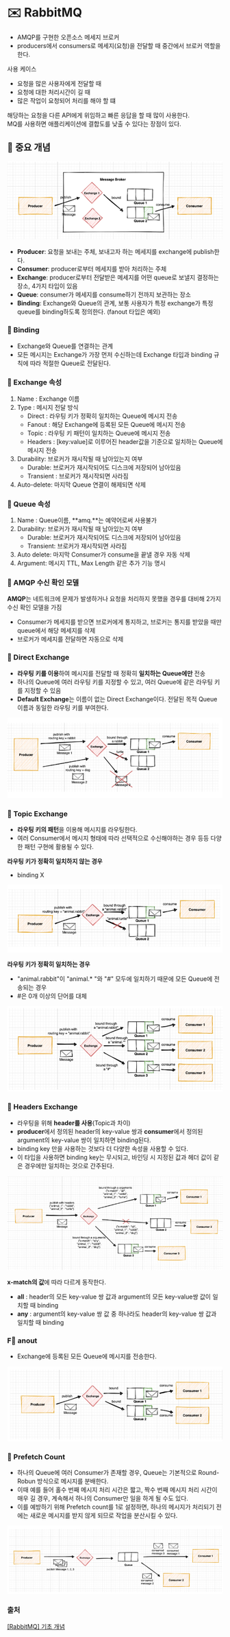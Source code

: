 # ✉️ RabbitMQ
- AMQP를 구현한 오픈소스 메세지 브로커
- producers에서 consumers로 메세지(요청)을 전달할 때 중간에서 브로커 역할을 한다.

사용 케이스
- 요청을 많은 사용자에게 전달할 때
- 요청에 대한 처리시간이 길 때
- 많은 작업이 요청되어 처리를 해야 할 떄

해당하는 요청을 다른 API에게 위임하고 빠른 응답을 할 때 많이 사용한다. <br>
MQ를 사용하면 애플리케이션에 결합도를 낮출 수 있다는 장점이 있다.


## 💎 중요 개념

![alt text](image-11.png)

- **Producer**: 요청을 보내는 주체, 보내고자 하는 메세지를 exchange에 publish한다.
- **Consumer**: producer로부터 메세지를 받아 처리하는 주체
- **Exchange**: producer로부터 전달받은 메세지를 어떤 queue로 보낼지 결정하는 장소, 4가지 타입이 있음
- **Queue**: consumer가 메세지를 consume하기 전까지 보관하는 장소
- **Binding**: Exchange와 Queue의 관계, 보통 사용자가 특정 exchange가 특정 queue를 binding하도록 정의한다. (fanout 타입은 예외)

### 🔖 Binding
- Exchange와 Queue를 연결하는 관계
- 모든 메시지는 Exchange가 가장 먼저 수신하는데 Exchange 타입과 binding 규칙에 따라 적절한 Queue로 전달된다.

### 🔖 Exchange 속성
1. Name : Exchange 이름
2. Type : 메시지 전달 방식
    - Direct : 라우팅 키가 정확히 일치하는 Queue에 메시지 전송
    - Fanout : 해당 Exchange에 등록된 모든 Queue에 메시지 전송 
    - Topic : 라우팅 키 패턴이 일치하는 Queue에 메시지 전송
    - Headers : [key:value]로 이루어진 header값을 기준으로 일치하는 Queue에 메시지 전송
3. Durability: 브로커가 재시작될 때 남아있는지 여부
    - Durable: 브로커가 재시작되어도 디스크에 저장되어 남아있음
    - Transient : 브로커가 재시작되면 사라짐
4. Auto-delete: 마지막 Queue 연결이 해제되면 삭제

### 🔖 Queue 속성
1. Name : Queue이름, **amq.**는 예약어로써 사용불가
2. Durability: 브로커가 재시작될 때 남아있는지 여부
    - Durable: 브로커가 재시작되어도 디스크에 저장되어 남아있음
    - Transient: 브로커가 재시작되면 사라짐
3. Auto delete: 마지막 Consumer가 consume을 끝낼 경우 자동 삭제
4. Argument: 메시지 TTL, Max Length 같은 추가 기능 명시

### 🔖 AMQP 수신 확인 모델
**AMQP**는 네트워크에 문제가 발생하거나 요청을 처리하지 못했을 경우를 대비해 2가지 수신 확인 모델을 가짐
- Consumer가 메세지를 받으면 브로커에게 통지하고, 브로커는 통지를 받았을 때만 queue에서 해당 메세지를 삭제
- 브로커가 메세지를 전달하면 자동으로 삭제

### 🔖 Direct Exchange
- **라우팅 키를 이용**하여 메시지를 전달할 때 정확히 **일치하는 Queue에만** 전송
- 하나의 Queue에 여러 라우팅 키를 지정할 수 있고, 여러 Queue에 같은 라우팅 키를 지정할 수 있음
- **Default Exchange**는 이름이 없는 Direct Exchange이다. 전달된 목적 Queue 이름과 동일한 라우팅 키를 부여한다.

![alt text](image-12.png)

### 🔖 Topic Exchange
- **라우팅 키의 패턴**을 이용해 메시지를 라우팅한다.
- 여러 Consumer에서 메시지 형태에 따라 선택적으로 수신해야하는 경우 등등 다양한 패턴 구현에 활용될 수 있다.

**라우팅 키가 정확히 일치하지 않는 경우**
- binding X

![alt text](image-13.png)

**라우팅 키가 정확히 일치하는 경우**
- "animal.rabbit"이 "animal.* "와 "#" 모두에 일치하기 때문에 모든 Queue에 전송되는 경우
- #은 0개 이상의 단어를 대체

![alt text](image-14.png)

### 🔖 Headers Exchange
- 라우팅을 위해 **header를 사용**(Topic과 차이)
- **producer**에서 정의된 header의 key-value 쌍과 **consumer**에서 정의된 argument의 key-value 쌍이 일치하면 binding된다.
- binding key 만을 사용하는 것보다 더 다양한 속성을 사용할 수 있다.
- 이 타입을 사용하면 binding key는 무시되고, 바인딩 시 지정된 값과 헤더 값이 같은 경우에만 일치하는 것으로 간주된다.

![alt text](image-15.png)

**x-match의 값**에 따라 다르게 동작한다.
- **all** : header의 모든 key-value 쌍 값과 argument의 모든 key-value쌍 값이 일치할 때 binding
- **any** : argument의 key-value 쌍 값 중 하나라도 header의 key-value 쌍 값과 일치할 때 binding

### F🔖 anout
- Exchange에 등록된 모든 Queue에 메시지를 전송한다.

![alt text](image-16.png)

### 🔖 Prefetch Count
- 하나의 Queue에 여러 Consumer가 존재할 경우, Queue는 기본적으로 Round-Robun 방식으로 메시지를 분배한다.
- 이때 예를 들어 홀수 번째 메시지 처리 시간은 짧고, 짝수 번째 메시지 처리 시간이 매우 길 경우, 계속해서 하나의 Consumer만 일을 하게 될 수도 있다.
- 이를 예방하기 위해 Prefetch count를 1로 설정하면, 하나의 메시지가 처리되기 전에는 새로운 메시지를 받지 않게 되므로 작업을 분산시킬 수 있다.

![alt text](image-17.png)

### 출처
<a href="https://velog.io/@sdb016/RabbitMQ-%EA%B8%B0%EC%B4%88-%EA%B0%9C%EB%85%90">[RabbitMQ] 기초 개념</a>

